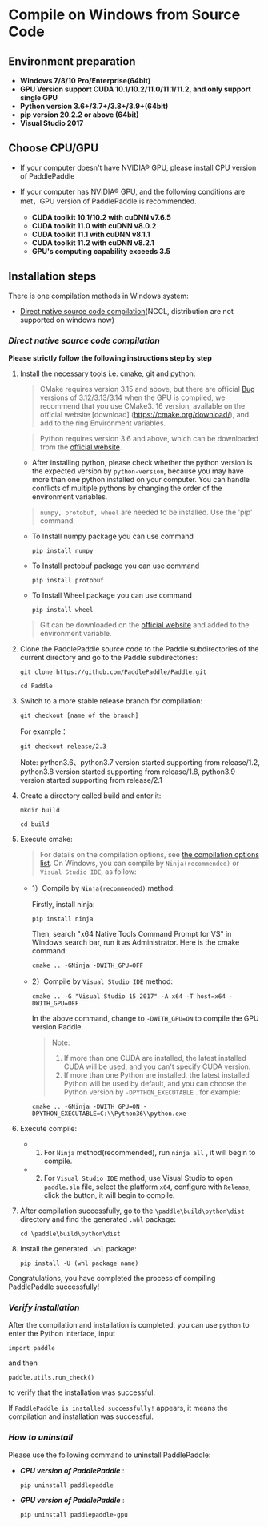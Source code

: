 # **Compile on Windows from Source Code**

## Environment preparation

* **Windows 7/8/10 Pro/Enterprise(64bit)**
* **GPU Version support CUDA 10.1/10.2/11.0/11.1/11.2, and only support single GPU**
* **Python version 3.6+/3.7+/3.8+/3.9+(64bit)**
* **pip version 20.2.2 or above (64bit)**
* **Visual Studio 2017**

## Choose CPU/GPU

* If your computer doesn't have NVIDIA® GPU, please install CPU version of PaddlePaddle

* If your computer has NVIDIA® GPU, and the following conditions are met，GPU version of PaddlePaddle is recommended.
    * **CUDA toolkit 10.1/10.2 with cuDNN v7.6.5**
    * **CUDA toolkit 11.0 with cuDNN v8.0.2**
    * **CUDA toolkit 11.1 with cuDNN v8.1.1**
    * **CUDA toolkit 11.2 with cuDNN v8.2.1**
    * **GPU's computing capability exceeds 3.5**

## Installation steps

There is one compilation methods in Windows system:

* [Direct native source code compilation](#compile_from_host)(NCCL, distribution are not supported on windows now)

<a name="win_source"></a>
### <span id="compile_from_host">***Direct native source code compilation***</span>

**Please strictly follow the following instructions step by step**

1. Install the necessary tools i.e. cmake, git and python:

    > CMake requires version 3.15 and above, but there are official [Bug](https://cmake.org/pipermail/cmake/2018-September/068195.html) versions of 3.12/3.13/3.14 when the GPU is compiled, we recommend that you use CMake3. 16 version, available on the official website [download] (https://cmake.org/download/), and add to the ring Environment variables.

    > Python requires version 3.6 and above,  which can be downloaded from the [official website](https://www.python.org/downloads/release/python-3610/).

    * After installing python, please check whether the python version is the expected version by `python-version`, because you may have more than one python installed on your computer. You can handle conflicts of multiple pythons by changing the order of the environment variables.

    > `numpy, protobuf, wheel` are needed to be installed. Use the 'pip' command.

    * To Install numpy package you can use command
        ```
        pip install numpy
        ```

    * To Install protobuf package you can use command
        ```
        pip install protobuf
        ```

    * To Install Wheel package you can use command
        ```
        pip install wheel
        ```

    > Git can be downloaded on the [official website](https://gitforwindows.org/) and added to the environment variable.

2. Clone the PaddlePaddle source code to the Paddle subdirectories of the current directory and go to the Paddle subdirectories:

    ```
    git clone https://github.com/PaddlePaddle/Paddle.git

    cd Paddle
    ```

3. Switch to a more stable release branch for compilation:

    ```
    git checkout [name of the branch]
    ```

    For example：
    ```
    git checkout release/2.3
    ```

    Note: python3.6、python3.7 version started supporting from release/1.2, python3.8 version started supporting from release/1.8, python3.9 version started supporting from release/2.1

4. Create a directory called build and enter it:

    ```
    mkdir build

    cd build
    ```

5. Execute cmake:

    > For details on the compilation options, see [the compilation options list](https://www.paddlepaddle.org.cn/documentation/docs/en/develop/install/Tables.html#Compile). On Windows,
    you can compile by `Ninja(recommended)` or `Visual Studio IDE`, as follow:

    *  1）Compile by `Ninja(recommended)` method:

        Firstly, install ninja:
        ```
        pip install ninja
        ```

        Then, search "x64 Native Tools Command Prompt for VS" in Windows search bar, run it as Administrator. Here is the cmake command:
        ```
        cmake .. -GNinja -DWITH_GPU=OFF
        ```

    *  2）Compile by `Visual Studio IDE` method:

        ```
        cmake .. -G "Visual Studio 15 2017" -A x64 -T host=x64 -DWITH_GPU=OFF
        ```

        In the above command, change to `-DWITH_GPU=ON` to compile the GPU version Paddle.

        > Note:
        > 1. If more than one CUDA are installed, the latest installed CUDA will be used, and you can't specify CUDA version.
        > 2. If more than one Python are installed, the latest installed Python will be used by default, and you can choose the Python version by `-DPYTHON_EXECUTABLE` . for example:
        ```
        cmake .. -GNinja -DWITH_GPU=ON -DPYTHON_EXECUTABLE=C:\\Python36\\python.exe
        ```

6. Execute compile:
    * 1) For `Ninja` method(recommended), run `ninja all` , it will begin to compile.

    * 2) For `Visual Studio IDE` method, use Visual Studio to open `paddle.sln` file, select the platform `x64`, configure with `Release`, click the button, it will begin to compile.

7. After compilation successfully, go to the `\paddle\build\python\dist` directory and find the generated `.whl` package:

    ```
    cd \paddle\build\python\dist
    ```

8. Install the generated `.whl` package:

     ```
     pip install -U (whl package name)
     ```

Congratulations, you have completed the process of compiling PaddlePaddle successfully!

### ***Verify installation***

After the compilation and installation is completed, you can use `python` to enter the Python interface, input
```
import paddle
```
and then
```
paddle.utils.run_check()
```
to verify that the installation was successful.

If `PaddlePaddle is installed successfully!` appears, it means the compilation and installation was successful.


### ***How to uninstall***

Please use the following command to uninstall PaddlePaddle:

* ***CPU version of PaddlePaddle*** :
    ```
    pip uninstall paddlepaddle
    ```

* ***GPU version of PaddlePaddle*** :
    ```
    pip uninstall paddlepaddle-gpu
    ```
